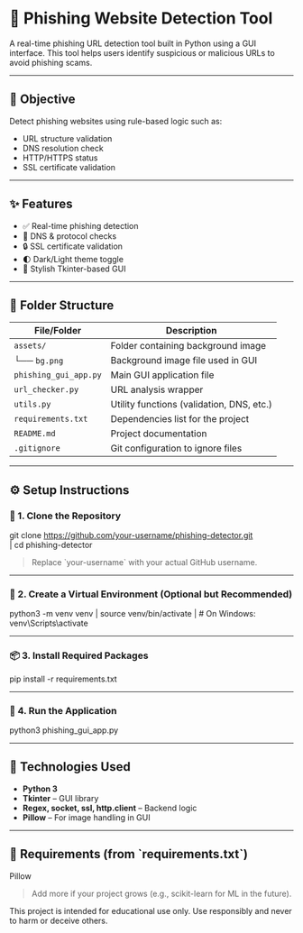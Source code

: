 # 🔐 Phishing Website Detection Tool

A real-time phishing URL detection tool built in Python using a GUI interface. This tool helps users identify suspicious or malicious URLs to avoid phishing scams.

---

## 🎯 Objective

Detect phishing websites using rule-based logic such as:

- URL structure validation 
- DNS resolution check 
- HTTP/HTTPS status 
- SSL certificate validation 

---

## ✨ Features

- ✅ Real-time phishing detection
- 📡 DNS & protocol checks
- 🔒 SSL certificate validation
- 🌓 Dark/Light theme toggle
- 🎨 Stylish Tkinter-based GUI

---
## 📁 Folder Structure

| File/Folder            | Description                            |
|------------------------|----------------------------------------|
| `assets/`              | Folder containing background image     |
| └── `bg.png`           | Background image file used in GUI      |
| `phishing_gui_app.py`  | Main GUI application file              |
| `url_checker.py`       | URL analysis wrapper                   |
| `utils.py`             | Utility functions (validation, DNS, etc.) |
| `requirements.txt`     | Dependencies list for the project      |
| `README.md`            | Project documentation                  |
| `.gitignore`           | Git configuration to ignore files      |

---

## ⚙️ Setup Instructions

### 🔽 1. Clone the Repository

git clone https://github.com/your-username/phishing-detector.git  
 | cd phishing-detector


> Replace \`your-username\` with your actual GitHub username.

---

### 🧪 2. Create a Virtual Environment (Optional but Recommended)

python3 -m venv venv | 
 source venv/bin/activate  |  # On Windows: venv\Scripts\activate

---

### 📦 3. Install Required Packages

pip install -r requirements.txt

---

### 🚀 4. Run the Application

python3 phishing_gui_app.py

---

## 🧰 Technologies Used

- **Python 3**
- **Tkinter** – GUI library
- **Regex, socket, ssl, http.client** – Backend logic
- **Pillow** – For image handling in GUI

---

## 📌 Requirements (from \`requirements.txt\`)

Pillow

> Add more if your project grows (e.g., scikit-learn for ML in the future).


This project is intended for educational use only.
Use responsibly and never to harm or deceive others.
